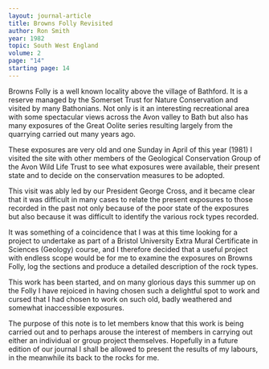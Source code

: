 ```yaml
---
layout: journal-article
title: Browns Folly Revisited
author: Ron Smith
year: 1982
topic: South West England
volume: 2
page: "14"
starting page: 14
---
```

Browns Folly is a well known locality above the village of Bathford. It is a reserve managed by the Somerset Trust for Nature Conservation and visited by many Bathonians. Not only is it an interesting recreational area with some spectacular views across the Avon valley to Bath but also has many exposures of the Great Oolite series resulting largely from the quarrying carried out many years ago.

These exposures are very old and one Sunday in April of this year (1981) I visited the site with other members of the Geological Conservation Group of the Avon Wild Life Trust to see what exposures were available, their present state and to decide on the conservation measures to be adopted.

This visit was ably led by our President George Cross, and it became clear that it was difficult in many cases to relate the present exposures to those recorded in the past not only because of the poor state of the exposures but also because it was difficult to identify the various rock types recorded.

It was something of a coincidence that I was at this time looking for a project to undertake as part of a Bristol University Extra Mural Certificate in Sciences (Geology) course, and I therefore decided that a useful project with endless scope would be for me to examine the exposures on Browns Folly, log the sections and produce a detailed description of the rock types.

This work has been started, and on many glorious days this summer up on the Folly I have rejoiced in having chosen such a delightful spot to work and cursed that I had chosen to work on such old, badly weathered and somewhat inaccessible exposures.

The purpose of this note is to let members know that this work is being carried out and to perhaps arouse the interest of members in carrying out either an individual or group project themselves. Hopefully in a future edition of our journal I shall be allowed to present the results of my labours, in the meanwhile its back to the rocks for me.